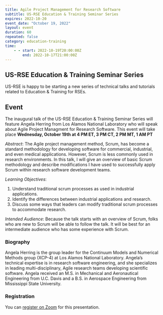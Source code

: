 ```yaml
---
title: Agile Project Management for Research Software
subtitle: US-RSE Education & Training Seminar Series
expires: 2022-10-20
event_date: "October 19, 2022"
layout: event
duration: 60
repeated: false
category: education-training
time:
    - - start: 2022-10-19T20:00:00Z
        end: 2022-10-17T21:00:00Z
---
```


## US-RSE Education & Training Seminar Series

US-RSE is happy to be starting a new series of technical talks and tutorials related to Education & Training for RSEs.

## Event

The inaugural talk of the US-RSE Education & Training Seminar Series will feature Angela Herring from Los Alamos National Laboratory who will speak about Agile Project Managment for Research Software.
This event will take place **Wednesday, October 19th at 4 PM ET, 3 PM CT, 2 PM MT, 1 AM PT**

*Abstract*: The Agile project management method, Scrum, has become a standard methodology for developing software for commercial, industrial, and even medical applications. However, Scrum is less commonly used in research environments. In this talk, I will give an overview of basic Scrum methodology and describe modifications I have used to successfully apply Scrum within research software development teams.

*Learning Objectives*:
1. Understand traditional scrum processes as used in industrial applications.
1. Identify the differences between industrial applications and research.
1. Discuss some ways that leaders can modify traditional scrum processes to accommodate research.

*Intended Audience*: Because the talk starts with an overview of Scrum, folks who are new to Scrum will be able to follow the talk. It will be best for an intermediate audience who has some experience with Scrum.

### Biography

Angela Herring is the group leader for the Continuum Models and Numerical Methods group (XCP-4) at Los Alamos National Laboratory.  Angela’s technical expertise is in research software engineering, and she specializes in leading multi-disciplinary, Agile research teams developing scientific software.  Angela received an M.S. in Mechanical and Aeronautical Engineering from U.C. Davis and a B.S. in Aerospace Engineering from Mississippi State University.

### Registration

You can [register on Zoom](https://mit.zoom.us/meeting/register/tJwkf-iuqz4sH9Qu18Mn_24xGzBXpctX1-NY) for this presentation.
